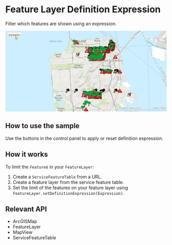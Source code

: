 # Feature Layer Definition Expression

Filter which features are shown using an expression.

<img src="FeatureLayerDefinitionExpression.gif"/>

## How to use the sample

Use the buttons in the control panel to apply or reset definition expression.

## How it works

To limit the `Feature`s in your `FeatureLayer`:


  1. Create a `ServiceFeatureTable` from a URL.
  2. Create a feature layer from the service feature table.
  3. Set the limit of the features on your feature layer using `FeatureLayer.setDefinitionExpression(Expression)`.


## Relevant API


  * ArcGISMap
  * FeatureLayer
  * MapView
  * ServiceFeatureTable

